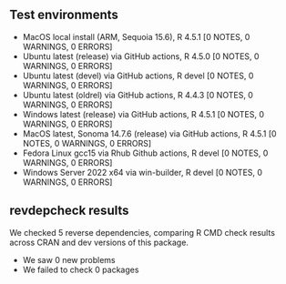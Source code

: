 ## Test environments

* MacOS local install (ARM, Sequoia 15.6), R 4.5.1 [0 NOTES, 0 WARNINGS, 0 ERRORS]
* Ubuntu latest (release) via GitHub actions, R 4.5.0 [0 NOTES, 0 WARNINGS, 0 ERRORS]
* Ubuntu latest (devel) via GitHub actions, R devel [0 NOTES, 0 WARNINGS, 0 ERRORS]
* Ubuntu latest (oldrel) via GitHub actions, R 4.4.3 [0 NOTES, 0 WARNINGS, 0 ERRORS]
* Windows latest (release) via GitHub actions, R 4.5.1 [0 NOTES, 0 WARNINGS, 0 ERRORS]
* MacOS latest, Sonoma 14.7.6 (release) via GitHub actions, R 4.5.1 [0 NOTES, 0 WARNINGS, 0 ERRORS]
* Fedora Linux gcc15 via Rhub Github actions, R devel [0 NOTES, 0 WARNINGS, 0 ERRORS]
* Windows Server 2022 x64 via win-builder, R devel [0 NOTES, 0 WARNINGS, 0 ERRORS]

## revdepcheck results

We checked 5 reverse dependencies, comparing R CMD check results across CRAN and dev versions of this package.

 * We saw 0 new problems
 * We failed to check 0 packages
